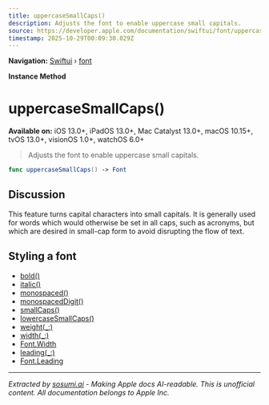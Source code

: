 ```yaml
---
title: uppercaseSmallCaps()
description: Adjusts the font to enable uppercase small capitals.
source: https://developer.apple.com/documentation/swiftui/font/uppercasesmallcaps()
timestamp: 2025-10-29T00:09:30.029Z
---
```


**Navigation:** [Swiftui](/documentation/swiftui) › [font](/documentation/swiftui/font)

**Instance Method**

# uppercaseSmallCaps()

**Available on:** iOS 13.0+, iPadOS 13.0+, Mac Catalyst 13.0+, macOS 10.15+, tvOS 13.0+, visionOS 1.0+, watchOS 6.0+

> Adjusts the font to enable uppercase small capitals.

```swift
func uppercaseSmallCaps() -> Font
```

## Discussion

This feature turns capital characters into small capitals. It is generally used for words which would otherwise be set in all caps, such as acronyms, but which are desired in small-cap form to avoid disrupting the flow of text.

## Styling a font

- [bold()](/documentation/swiftui/font/bold())
- [italic()](/documentation/swiftui/font/italic())
- [monospaced()](/documentation/swiftui/font/monospaced())
- [monospacedDigit()](/documentation/swiftui/font/monospaceddigit())
- [smallCaps()](/documentation/swiftui/font/smallcaps())
- [lowercaseSmallCaps()](/documentation/swiftui/font/lowercasesmallcaps())
- [weight(_:)](/documentation/swiftui/font/weight(_:))
- [width(_:)](/documentation/swiftui/font/width(_:))
- [Font.Width](/documentation/swiftui/font/width)
- [leading(_:)](/documentation/swiftui/font/leading(_:))
- [Font.Leading](/documentation/swiftui/font/leading)

---

*Extracted by [sosumi.ai](https://sosumi.ai) - Making Apple docs AI-readable.*
*This is unofficial content. All documentation belongs to Apple Inc.*
